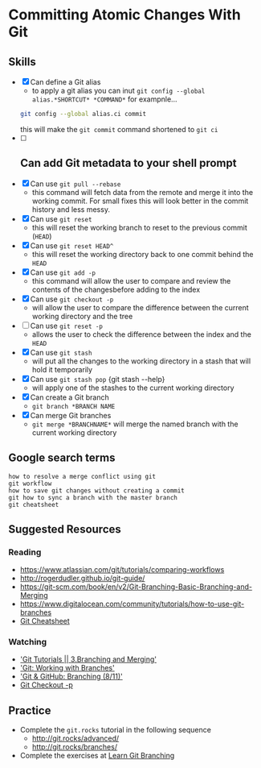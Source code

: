 # Committing Atomic Changes With Git

## Skills

- [x] Can define a Git alias
	- to apply a git alias you can inut `git config --global alias.*SHORTCUT* *COMMAND*`
	for exampnle...
	```bash
	git config --global alias.ci commit
	```
	this will make the `git commit` command shortened to `git ci`
- [ ] Can add Git metadata to your shell prompt
	- 
- [x] Can use `git pull --rebase`
	- this command will fetch data from the remote and merge it into the working commit. For small fixes this will look better in the commit history and less messy.
- [x] Can use `git reset`
	- this will reset the working branch to reset to the previous commit (`HEAD`)
- [x] Can use `git reset HEAD^`
	- this will reset the working directory back to one commit behind the `HEAD`
- [x] Can use `git add -p`
	- this command will allow the user to compare and review the contents of the changesbefore adding to the index
- [x] Can use `git checkout -p`
	- will allow the user to compare the difference between the current working directory and the tree
- [ ] Can use `git reset -p`
	- allows the user to check the difference between the index and the `HEAD`
- [x] Can use `git stash`
	- will put all the changes to the working directory in a stash that will hold it temporarily
- [x] Can use `git stash pop` {git stash --help}
	- will apply one of the stashes to the current working directory
- [x] Can create a Git branch
	- `git branch *BRANCH NAME`
- [x] Can merge Git branches
	- `git merge *BRANCHNAME*` will merge the named branch with the current working directory

## Google search terms

```
how to resolve a merge conflict using git
git workflow
how to save git changes without creating a commit
git how to sync a branch with the master branch
git cheatsheet
```

## Suggested Resources

### Reading

- https://www.atlassian.com/git/tutorials/comparing-workflows
- http://rogerdudler.github.io/git-guide/
- https://git-scm.com/book/en/v2/Git-Branching-Basic-Branching-and-Merging
- https://www.digitalocean.com/community/tutorials/how-to-use-git-branches
- [Git Cheatsheet](https://services.github.com/on-demand/downloads/github-git-cheat-sheet.pdf)

### Watching

- ['Git Tutorials || 3.Branching and Merging'](https://www.youtube.com/watch?v=uR-9NGrpU-c)
- ['Git: Working with Branches'](https://www.youtube.com/watch?v=JTE2Fn_sCZs) 
- ['Git & GitHub: Branching (8/11)'](https://www.youtube.com/watch?v=a6D-9MIdWKk)
- [Git Checkout -p](https://www.youtube.com/watch?v=I6oD_eXXYpE) 

## Practice
- Complete the `git.rocks` tutorial in the following sequence
  - http://git.rocks/advanced/
  - http://git.rocks/branches/
- Complete the exercises at [Learn Git Branching](http://learngitbranching.js.org/)
